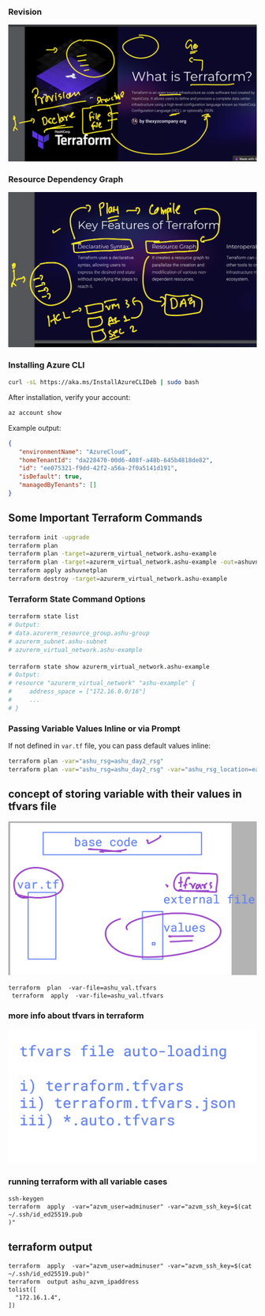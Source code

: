 ### Revision

![Revision Diagram](rev1.png)

### Resource Dependency Graph

![Resource Dependency Graph](rev2.png)

### Installing Azure CLI

```sh
curl -sL https://aka.ms/InstallAzureCLIDeb | sudo bash
```

After installation, verify your account:

```sh
az account show
```

Example output:

```json
{
   "environmentName": "AzureCloud",
   "homeTenantId": "da228470-00d6-408f-a48b-645b4818de82",
   "id": "ee075321-f9dd-42f2-a56a-2f0a5141d191",
   "isDefault": true,
   "managedByTenants": []
}
```

## Some Important Terraform Commands

```sh
terraform init -upgrade
terraform plan
terraform plan -target=azurerm_virtual_network.ashu-example
terraform plan -target=azurerm_virtual_network.ashu-example -out=ashuvnetplan
terraform apply ashuvnetplan
terraform destroy -target=azurerm_virtual_network.ashu-example
```

### Terraform State Command Options

```sh
terraform state list
# Output:
# data.azurerm_resource_group.ashu-group
# azurerm_subnet.ashu-subnet
# azurerm_virtual_network.ashu-example

terraform state show azurerm_virtual_network.ashu-example
# Output:
# resource "azurerm_virtual_network" "ashu-example" {
#     address_space = ["172.16.0.0/16"]
#     ...
# }
```

### Passing Variable Values Inline or via Prompt

If not defined in `var.tf` file, you can pass default values inline:

```sh
terraform plan -var="ashu_rsg=ashu_day2_rsg"
terraform plan -var="ashu_rsg=ashu_day2_rsg" -var="ashu_rsg_location=eastus"
```

## concept of storing variable with their values in tfvars file 

<img src="tfvar1.png">


```
terraform  plan  -var-file=ashu_val.tfvars
 terraform  apply  -var-file=ashu_val.tfvars
```

### more info about tfvars in terraform 

<img src="tfvar2.png">


### running terraform with all variable cases

```
ssh-keygen
terraform  apply  -var="azvm_user=adminuser" -var="azvm_ssh_key=$(cat ~/.ssh/id_ed25519.pub
)"

```

## terraform output 

```
terraform  apply  -var="azvm_user=adminuser" -var="azvm_ssh_key=$(cat ~/.ssh/id_ed25519.pub)"
terraform  output ashu_azvm_ipaddress
tolist([
  "172.16.1.4",
])
```
